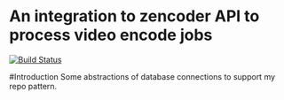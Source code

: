 # An integration to zencoder API to process video encode jobs

[![Build Status](https://travis-ci.org/tomwilderspin/pdo-repository-interface.svg?branch=master)](https://travis-ci.org/tomwilderspin/pdo-repository-interface)

#Introduction
Some abstractions of database connections to support my repo pattern.


